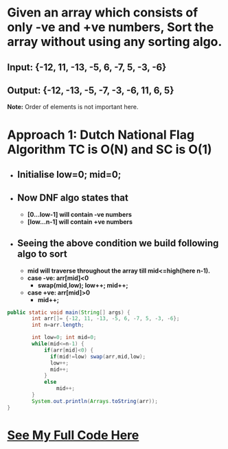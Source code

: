 # Given an array which consists of only -ve and +ve numbers, Sort the array without using any sorting algo.

## **Input:** {-12, 11, -13, -5, 6, -7, 5, -3, -6}

## **Output:** {-12, -13, -5, -7, -3, -6, 11, 6, 5}

**Note:** Order of elements is not important here.

# Approach 1: **Dutch National Flag Algorithm** TC is O(N) and SC is O(1)

- ## Initialise low=0; mid=0;
- ## Now DNF algo states that
  - **[0...low-1] will contain -ve numbers**
  - **[low...n-1] will contain +ve numbers**
- ## Seeing the above condition we build following algo to sort
  - **mid will traverse throughout the array till mid<=high(here n-1).**
  - **case -ve: arr[mid]<0**
    - **swap(mid,low); low++; mid++;**
  - **case +ve: arr[mid]>0**
    - **mid++;**

```java
public static void main(String[] args) {
		int arr[]= {-12, 11, -13, -5, 6, -7, 5, -3, -6};
		int n=arr.length;

		int low=0; int mid=0;
		while(mid<=n-1) {
			if(arr[mid]<0) {
			  if(mid!=low) swap(arr,mid,low);
			  low++;
			  mid++;
			}
			else
				mid++;
		}
		System.out.println(Arrays.toString(arr));
}
```

# **[See My Full Code Here](./NegativePositiveArray.java)**
